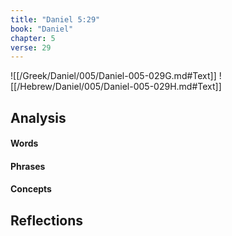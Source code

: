 ```yaml
---
title: "Daniel 5:29"
book: "Daniel"
chapter: 5
verse: 29
---
```

![[/Greek/Daniel/005/Daniel-005-029G.md#Text]]
![[/Hebrew/Daniel/005/Daniel-005-029H.md#Text]]

## Analysis

#### Words

#### Phrases

#### Concepts

## Reflections
